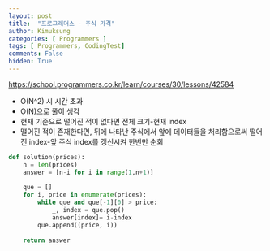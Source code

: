 ```yaml
---
layout: post
title:  "프로그래머스 - 주식 가격"
author: Kimuksung
categories: [ Programmers ]
tags: [ Programmers, CodingTest]
comments: False
hidden: True
---
```


https://school.programmers.co.kr/learn/courses/30/lessons/42584

- O(N^2) 시 시간 초과
- O(N)으로 풀이 생각
- 현재 기준으로 떨어진 적이 없다면 전체 크기-현재 index
- 떨어진 적이 존재한다면, 뒤에 나타난 주식에서 앞에 데이터들을 처리함으로써 떨어진 index-앞 주식 index를 갱신시켜 한번만 순회

```python
def solution(prices):
    n = len(prices)
    answer = [n-i for i in range(1,n+1)]
    
    que = []
    for i, price in enumerate(prices):
        while que and que[-1][0] > price:
            _, index = que.pop()
            answer[index]= i-index
        que.append((price, i))
        
    return answer
```